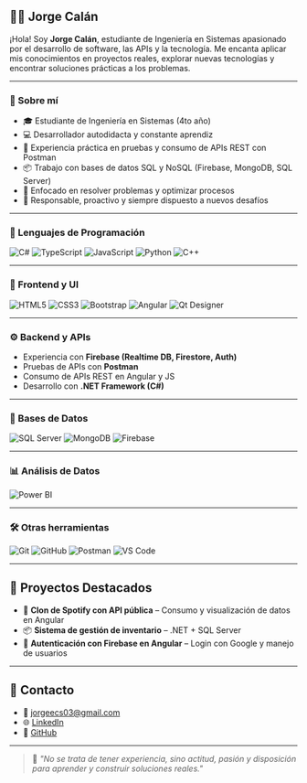 ## 🧑‍💻 Jorge Calán

¡Hola! Soy **Jorge Calán**, estudiante de Ingeniería en Sistemas apasionado por el desarrollo de software, las APIs y la tecnología. Me encanta aplicar mis conocimientos en proyectos reales, explorar nuevas tecnologías y encontrar soluciones prácticas a los problemas.

---

### 🚀 Sobre mí

- 🎓 Estudiante de Ingeniería en Sistemas (4to año)
- 💻 Desarrollador autodidacta y constante aprendiz
- 🔧 Experiencia práctica en pruebas y consumo de APIs REST con Postman
- 📦 Trabajo con bases de datos SQL y NoSQL (Firebase, MongoDB, SQL Server)
- 🧠 Enfocado en resolver problemas y optimizar procesos
- 🤝 Responsable, proactivo y siempre dispuesto a nuevos desafíos

---

### 🧠 Lenguajes de Programación

![C#](https://img.shields.io/badge/C%23-239120?style=for-the-badge&logo=c-sharp&logoColor=white)
![TypeScript](https://img.shields.io/badge/TypeScript-3178C6?style=for-the-badge&logo=typescript&logoColor=white)
![JavaScript](https://img.shields.io/badge/JavaScript-F7DF1E?style=for-the-badge&logo=javascript&logoColor=black)
![Python](https://img.shields.io/badge/Python-3776AB?style=for-the-badge&logo=python&logoColor=white)
![C++](https://img.shields.io/badge/C++-00599C?style=for-the-badge&logo=cplusplus&logoColor=white)

---

### 🎨 Frontend y UI

![HTML5](https://img.shields.io/badge/HTML5-E34F26?style=for-the-badge&logo=html5&logoColor=white)
![CSS3](https://img.shields.io/badge/CSS3-1572B6?style=for-the-badge&logo=css3&logoColor=white)
![Bootstrap](https://img.shields.io/badge/Bootstrap-7952B3?style=for-the-badge&logo=bootstrap&logoColor=white)
![Angular](https://img.shields.io/badge/Angular-DD0031?style=for-the-badge&logo=angular&logoColor=white)
![Qt Designer](https://img.shields.io/badge/Qt%20Designer-41CD52?style=for-the-badge&logo=qt&logoColor=white)

---

### ⚙️ Backend y APIs

- Experiencia con **Firebase (Realtime DB, Firestore, Auth)**
- Pruebas de APIs con **Postman**
- Consumo de APIs REST en Angular y JS
- Desarrollo con **.NET Framework (C#)**

---

### 💃 Bases de Datos

![SQL Server](https://img.shields.io/badge/SQL%20Server-CC2927?style=for-the-badge&logo=microsoftsqlserver&logoColor=white)
![MongoDB](https://img.shields.io/badge/MongoDB-4EA94B?style=for-the-badge&logo=mongodb&logoColor=white)
![Firebase](https://img.shields.io/badge/Firebase-FFCA28?style=for-the-badge&logo=firebase&logoColor=black)

---

### 📊 Análisis de Datos

![Power BI](https://img.shields.io/badge/Power%20BI-F2C811?style=for-the-badge&logo=powerbi&logoColor=black)

---

### 🛠️ Otras herramientas

![Git](https://img.shields.io/badge/Git-F05032?style=for-the-badge&logo=git&logoColor=white)
![GitHub](https://img.shields.io/badge/GitHub-181717?style=for-the-badge&logo=github&logoColor=white)
![Postman](https://img.shields.io/badge/Postman-FF6C37?style=for-the-badge&logo=postman&logoColor=white)
![VS Code](https://img.shields.io/badge/VS%20Code-007ACC?style=for-the-badge&logo=visualstudiocode&logoColor=white)

---

## 💼 Proyectos Destacados

- 🎵 **Clon de Spotify con API pública** – Consumo y visualización de datos en Angular
- 📦 **Sistema de gestión de inventario** – .NET + SQL Server
- 🔐 **Autenticación con Firebase en Angular** – Login con Google y manejo de usuarios

---

## 📢 Contacto

- 📧 jorgeecs03@gmail.com  
- 🌐 [LinkedIn](https://www.linkedin.com/in/jorge-calan-983679214)  
- 🐙 [GitHub](https://github.com/jorgecalan)

---

> 🧠 *"No se trata de tener experiencia, sino actitud, pasión y disposición para aprender y construir soluciones reales."*


